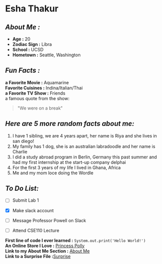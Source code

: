 # Esha Thakur 
## *About Me :* 
- **Age :** 20  
- **Zodiac Sign :** Libra  
- **School :** UCSD  
- **Hometown :** Seattle, Washington  

## *Fun Facts :* 
**a Favorite Movie :** Aquamarine  
**Favorite Cuisines :** Indina/Italian/Thai  
**a Favorite TV Show :** Friends  
a famous quote from the show: 
>"We were on a break"

## *Here are 5 more random facts about me:* 
1. I have 1 sibling, we are 4 years apart, her name is Riya and she lives in san diego!
2. My family has 1 dog, she is an australian labradoodle and her name is Charlie
3. I did a study abroad program in Berlin, Germany this past summer and had my first internship at the start-up company delphai
4. For the first 3 years of my life I lived in Ghana, Africa
5. Me and my mom loce doing the Wordle

## *To Do List:* 
- [ ] Submit Lab 1
- [x] Make slack account
- [ ] Message Professor Powell on Slack
- [ ] Attend CSE110 Lecture


**First line of code I ever learned :** ``System.out.print('Hello World!')``  
**An Online Store I Love :** [Princess Polly](https://us.princesspolly.com)  
**Link to my About Me Section :** [About Me](#About-Me)  
**Link to a Surprise File :**[Surprise](./Other.md)



